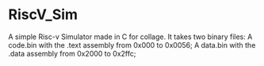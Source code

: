 # RiscV_Sim
A simple Risc-v Simulator made in C for collage.
It takes two binary files: 
A code.bin with the .text assembly from 0x000 to 0x0056;
A data.bin with the .data assembly from 0x2000 to 0x2ffc;
